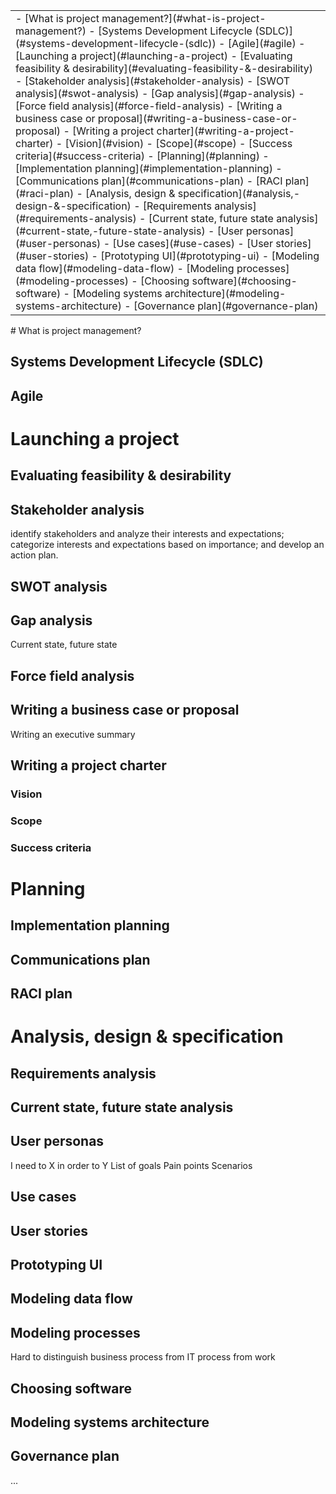 <table class="TOC"><tr><td>- [What is project management?](#what-is-project-management?)
	- [Systems Development Lifecycle (SDLC)](#systems-development-lifecycle-(sdlc))
	- [Agile](#agile)
- [Launching a project](#launching-a-project)
	- [Evaluating feasibility & desirability](#evaluating-feasibility-&-desirability)
	- [Stakeholder analysis](#stakeholder-analysis)
	- [SWOT analysis](#swot-analysis)
	- [Gap analysis](#gap-analysis)
	- [Force field analysis](#force-field-analysis)
	- [Writing a business case or proposal](#writing-a-business-case-or-proposal)
	- [Writing a project charter](#writing-a-project-charter)
		- [Vision](#vision)
		- [Scope](#scope)
		- [Success criteria](#success-criteria)
- [Planning](#planning)
	- [Implementation planning](#implementation-planning)
	- [Communications plan](#communications-plan)
	- [RACI plan](#raci-plan)
- [Analysis, design & specification](#analysis,-design-&-specification)
	- [Requirements analysis](#requirements-analysis)
	- [Current state, future state analysis](#current-state,-future-state-analysis)
	- [User personas](#user-personas)
	- [Use cases](#use-cases)
	- [User stories](#user-stories)
	- [Prototyping UI](#prototyping-ui)
	- [Modeling data flow](#modeling-data-flow)
	- [Modeling processes](#modeling-processes)
	- [Choosing software](#choosing-software)
	- [Modeling systems architecture](#modeling-systems-architecture)
	- [Governance plan](#governance-plan)
</td></tr></table>
# What is project management?

## Systems Development Lifecycle (SDLC)

## Agile


# Launching a project

## Evaluating feasibility & desirability

## Stakeholder analysis

identify stakeholders and analyze their interests and expectations; categorize interests and expectations based on importance; and develop an action plan.

## SWOT analysis

## Gap analysis

Current state, future state

## Force field analysis

## Writing a business case or proposal

Writing an executive summary

## Writing a project charter

### Vision

### Scope

### Success criteria


# Planning

## Implementation planning

## Communications plan

## RACI plan


# Analysis, design & specification

## Requirements analysis

## Current state, future state analysis

## User personas

I need to X in order to Y
List of goals
Pain points
Scenarios

## Use cases

## User stories

## Prototyping UI

## Modeling data flow

## Modeling processes

Hard to distinguish business process from IT process from work

## Choosing software

## Modeling systems architecture

## Governance plan

... 